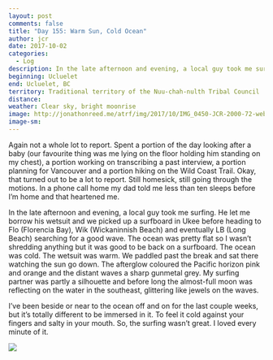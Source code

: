 ```yaml
---
layout: post
comments: false
title: "Day 155: Warm Sun, Cold Ocean"
author: jcr
date: 2017-10-02
categories:
  - Log
description: In the late afternoon and evening, a local guy took me surfing.
beginning: Ucluelet
end: Ucluelet, BC
territory: Traditional territory of the Nuu-chah-nulth Tribal Council
distance: 
weather: Clear sky, bright moonrise
image: http://jonathonreed.me/atrf/img/2017/10/IMG_0450-JCR-2000-72-web.jpg
image-sm:
---
```


Again not a whole lot to report. Spent a portion of the day looking after a baby (our favourite thing was me lying on the floor holding him standing on my chest), a portion working on transcribing a past interview, a portion planning for Vancouver and a portion hiking on the Wild Coast Trail. Okay, that turned out to be a lot to report. Still homesick, still going through the motions. In a phone call home my dad told me less than ten sleeps before I’m home and that heartened me.

In the late afternoon and evening, a local guy took me surfing. He let me borrow his wetsuit and we picked up a surfboard in Ukee before heading to Flo (Florencia Bay), Wik (Wickaninnish Beach) and eventually LB (Long Beach) searching for a good wave. The ocean was pretty flat so I wasn’t shredding anything but it was good to be back on a surfboard. The ocean was cold. The wetsuit was warm. We paddled past the break and sat there watching the sun go down. The afterglow coloured the Pacific horizon pink and orange and the distant waves a sharp gunmetal grey. My surfing partner was partly a silhouette and before long the almost-full moon was reflecting on the water in the southeast, glittering like jewels on the waves.

I’ve been beside or near to the ocean off and on for the last couple weeks, but it’s totally different to be immersed in it. To feel it cold against your fingers and salty in your mouth. So, the surfing wasn’t great. I loved every minute of it.

<img src="http://jonathonreed.me/atrf/img/2017/10/IMG_0492-JCR-2000-72-web.jpg">